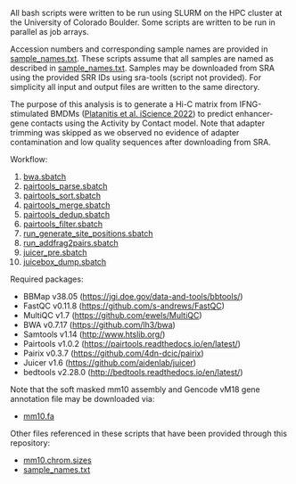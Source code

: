 All bash scripts were written to be run using SLURM on the HPC cluster at the University of Colorado Boulder. Some scripts are written to be run in parallel as job arrays.

Accession numbers and corresponding sample names are provided in [sample_names.txt](https://github.com/coke6162/B2_SINE_enhancers/blob/main/ATACseq_BMDM/sample_names.txt). These scripts assume that all samples are named as described in [sample_names.txt](https://github.com/coke6162/B2_SINE_enhancers/blob/main/ATACseq_BMDM/sample_names.txt). Samples may be downloaded from SRA using the provided SRR IDs using sra-tools (script not provided). For simplicity all input and output files are written to the same directory.

The purpose of this analysis is to generate a Hi-C matrix from IFNG-stimulated BMDMs ([Platanitis et al. iScience 2022](https://doi.org/10.1016/j.isci.2022.103840)) to predict enhancer-gene contacts using the Activity by Contact model. Note that adapter trimming was skipped as we observed no evidence of adapter contamination and low quality sequences after downloading from SRA. 

Workflow:
1. [bwa.sbatch](https://github.com/coke6162/B2_SINE_enhancers/blob/main/HiC_BMDM/bwa.sbatch)
2. [pairtools_parse.sbatch](https://github.com/coke6162/B2_SINE_enhancers/blob/main/HiC_BMDM/pairtools_parse.sbatch)
3. [pairtools_sort.sbatch](https://github.com/coke6162/B2_SINE_enhancers/blob/main/HiC_BMDM/pairtools_sort.sbatch)
4. [pairtools_merge.sbatch](https://github.com/coke6162/B2_SINE_enhancers/blob/main/HiC_BMDM/pairtools_merge.sbatch)
5. [pairtools_dedup.sbatch](https://github.com/coke6162/B2_SINE_enhancers/blob/main/HiC_BMDM/pairtools_dedup.sbatch)
6. [pairtools_filter.sbatch](https://github.com/coke6162/B2_SINE_enhancers/blob/main/HiC_BMDM/pairtools_filter.sbatch)
7. [run_generate_site_positions.sbatch](https://github.com/coke6162/B2_SINE_enhancers/blob/main/HiC_BMDM/run_generate_site_positions.sbatch)
8. [run_addfrag2pairs.sbatch](https://github.com/coke6162/B2_SINE_enhancers/blob/main/HiC_BMDM/run_addfrag2pairs.sbatch)
9. [juicer_pre.sbatch](https://github.com/coke6162/B2_SINE_enhancers/blob/main/HiC_BMDM/juicer_pre.sbatch)
10. [juicebox_dump.sbatch](https://github.com/coke6162/B2_SINE_enhancers/blob/main/HiC_BMDM/juicebox_dump.sbatch)

Required packages:
* BBMap v38.05 (https://jgi.doe.gov/data-and-tools/bbtools/)
* FastQC v0.11.8 (https://github.com/s-andrews/FastQC)
* MultiQC v1.7 (https://github.com/ewels/MultiQC)
* BWA v0.7.17 (https://github.com/lh3/bwa)
* Samtools v1.14 (http://www.htslib.org/)
* Pairtools v1.0.2 (https://pairtools.readthedocs.io/en/latest/)
* Pairix v0.3.7 (https://github.com/4dn-dcic/pairix)
* Juicer v1.6 (https://github.com/aidenlab/juicer)
* bedtools v2.28.0 (http://bedtools.readthedocs.io/en/latest/)

Note that the soft masked mm10 assembly and Gencode vM18 gene annotation file may be downloaded via:
* [mm10.fa](http://hgdownload.soe.ucsc.edu/goldenPath/mm10/bigZips/mm10.fa.gz)

Other files referenced in these scripts that have been provided through this repository:
* [mm10.chrom.sizes](https://github.com/coke6162/B2_SINE_enhancers/blob/main/HiC_BMDM/mm10.chrom.sizes)
* [sample_names.txt](https://github.com/coke6162/B2_SINE_enhancers/blob/main/HiC_BMDM/sample_names.txt)